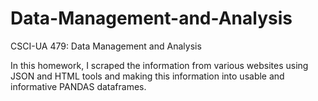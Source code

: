 # Data-Management-and-Analysis
CSCI-UA 479: Data Management and Analysis

In this homework, I scraped the information from various websites using JSON and HTML tools and making this information
into usable and informative PANDAS dataframes.
